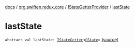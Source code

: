 [docs](../../index.md) / [org.swiften.redux.core](../index.md) / [IStateGetterProvider](index.md) / [lastState](./last-state.md)

# lastState

`abstract val lastState: `[`IStateGetter`](../-i-state-getter.md)`<`[`GState`](index.md#GState)`>` [(source)](https://github.com/protoman92/KotlinRedux/tree/master/common\common-core\src\main\kotlin/org/swiften/redux/core/Core.kt#L63)